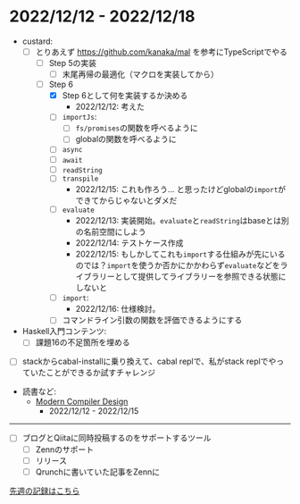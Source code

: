 # 2022/12/12 - 2022/12/18

- custard:
    - [ ] とりあえず <https://github.com/kanaka/mal> を参考にTypeScriptでやる
        - [ ] Step 5の実装
            - [ ] 末尾再帰の最適化（マクロを実装してから）
        - [ ] Step 6
            - [x] Step 6として何を実装するか決める
                - 2022/12/12: 考えた
            - [ ] `importJs`:
                - [ ] `fs/promises`の関数を呼べるように
                - [ ] globalの関数を呼べるように
            - [ ] `async`
            - [ ] `await`
            - [ ] `readString`
            - [ ] `transpile`
                - 2022/12/15: これも作ろう... と思ったけどglobalの`import`ができてからじゃないとダメだ
            - [ ] `evaluate`
                - 2022/12/13: 実装開始。`evaluate`と`readString`はbaseとは別の名前空間にしよう
                - 2022/12/14: テストケース作成
                - 2022/12/15: もしかしてこれも`import`する仕組みが先にいるのでは？`import`を使うか否かにかかわらず`evaluate`などをライブラリーとして提供してライブラリーを参照できる状態にしないと
            - [ ] `import`:
                - 2022/12/16: 仕様検討。
            - [ ] コマンドライン引数の関数を評価できるようにする
- Haskell入門コンテンツ:
    - [ ] 課題16の不足箇所を埋める
- [ ] stackからcabal-installに乗り換えて、cabal replで、私がstack replでやっていたことができるか試すチャレンジ
- 読書など:
    - [Modern Compiler Design](https://www.springer.com/jp/book/9781461446989)
        - 2022/12/12 - 2022/12/15

------

- [ ] ブログとQiitaに同時投稿するのをサポートするツール
    - [ ] Zennのサポート
    - [ ] リリース
    - [ ] Qrunchに書いていた記事をZennに

[先週の記録はこちら](https://github.com/igrep/daily-commits/blob/24f10795dfdf36bb8588d83c4e88184653a35303/yesterday.md)
